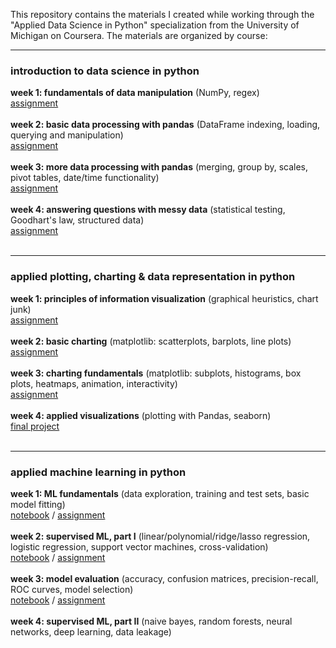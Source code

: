 This repository contains the materials I created while working through the "Applied Data Science in Python" specialization from the University of Michigan on Coursera. The materials are organized by course:
<hr>

### introduction to data science in python

**week 1: fundamentals of data manipulation** (NumPy, regex)
<br>
[assignment](https://github.com/shelbybachman/applied-data-science-python/blob/main/intro-ds-python/assignment1.ipynb)
<br><br>
**week 2: basic data processing with pandas** (DataFrame indexing, loading, querying and manipulation)
<br>
[assignment](https://github.com/shelbybachman/applied-data-science-python/blob/main/intro-ds-python/assignment2.ipynb)
<br><br>
**week 3: more data processing with pandas** (merging, group by, scales, pivot tables, date/time functionality)
<br>
[assignment](https://github.com/shelbybachman/applied-data-science-python/blob/main/intro-ds-python/assignment3.ipynb)
<br><br>
**week 4: answering questions with messy data** (statistical testing, Goodhart's law, structured data)
<br>
[assignment](https://github.com/shelbybachman/applied-data-science-python/blob/main/intro-ds-python/assignment4.ipynb)
<br><br>
<hr>

### applied plotting, charting & data representation in python

**week 1: principles of information visualization** (graphical heuristics, chart junk)
<br>
[assignment](https://github.com/shelbybachman/applied-data-science-python/blob/main/plotting-python/assignment1.ipynb)
<br><br>
**week 2: basic charting** (matplotlib: scatterplots, barplots, line plots)
<br>
[assignment](https://github.com/shelbybachman/applied-data-science-python/blob/main/plotting-python/assignment2.ipynb)
<br><br>
**week 3: charting fundamentals** (matplotlib: subplots, histograms, box plots, heatmaps, animation, interactivity)
<br>
[assignment](https://github.com/shelbybachman/applied-data-science-python/blob/main/plotting-python/assignment3.ipynb)
<br><br>
**week 4: applied visualizations** (plotting with Pandas, seaborn)
<br>
[final project](https://github.com/shelbybachman/applied-data-science-python/blob/main/plotting-python/assignment4.ipynb)
<br><br>
<hr>

### applied machine learning in python
**week 1: ML fundamentals**  (data exploration, training and test sets, basic model fitting) 
<br>
[notebook](https://github.com/shelbybachman/applied-data-science-python/blob/main/applied-ml-python/module_1.ipynb) / 
[assignment](https://github.com/shelbybachman/applied-data-science-python/blob/main/applied-ml-python/assignment_1.ipynb)
<br><br>
**week 2: supervised ML, part I** (linear/polynomial/ridge/lasso regression, logistic regression, support vector machines, cross-validation)
<br>
[notebook](https://github.com/shelbybachman/applied-data-science-python/blob/main/applied-ml-python/module_2.ipynb) / 
[assignment](https://github.com/shelbybachman/applied-data-science-python/blob/main/applied-ml-python/assignment_2.ipynb)
<br><br>
**week 3: model evaluation** (accuracy, confusion matrices, precision-recall, ROC curves, model selection)
<br>
[notebook](https://github.com/shelbybachman/applied-data-science-python/blob/main/applied-ml-python/module_3.ipynb) / 
[assignment](https://github.com/shelbybachman/applied-data-science-python/blob/main/applied-ml-python/assignment_3.ipynb)
<br><br>
**week 4: supervised ML, part II** (naive bayes, random forests, neural networks, deep learning, data leakage)
<br>
